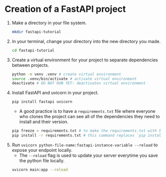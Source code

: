 # Creation of a FastAPI project
1. Make a directory in your file system.
   ```bash
   mkdir fastapi-tutorial
   ```
2. In your terminal, change your directory into the new directory you made.
   ```bash
   cd fastapi-tutorial
   ```
3. Create a virtual environment for your project to separate dependencies between projects.
    ```bash
    python -m venv .venv # create virtual environment
    source .venv/bin/activate # activate virtual environment
    deactivate # DO NOT RUN YET: deactivates virtual environment
    ```
4. Install FastAPI and uvicorn in your project.
    ```bash
    pip install fastapi uvicorn
    ```
   - A good practice is to have a `requirements.txt` file where everyone who clones the project can see all of the
   dependencies they need to install and their version.
   ```bash
   pip freeze > requirements.txt # to make the requirements.txt with the dependencies needed
   pip install -r requirements.txt # this command replaces `pip install fastapi uvicorn` since it installs everything
   ```
5. Run `uvicorn python-file-name:fastapi-instance-variable --reload` to expose your endpoint locally.
   - The `--reload` flag is used to update your server everytime you save the python file locally.
   ```bash
   uvicorn main:app --reload
   ```
